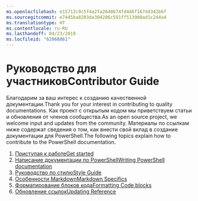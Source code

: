 ```yaml
---
ms.openlocfilehash: e15712c9c5f4a2fa2648674fd4d6f167d4342b6f
ms.sourcegitcommit: e7445ba8203da304286c591ff513900ad1c244a4
ms.translationtype: HT
ms.contentlocale: ru-RU
ms.lasthandoff: 04/23/2019
ms.locfileid: "62068861"
---
```

# <a name="contributor-guide"></a><span data-ttu-id="094b8-101">Руководство для участников</span><span class="sxs-lookup"><span data-stu-id="094b8-101">Contributor Guide</span></span>

<span data-ttu-id="094b8-102">Благодарим за ваш интерес к созданию качественной документации.</span><span class="sxs-lookup"><span data-stu-id="094b8-102">Thank you for your interest in contributing to quality documentations.</span></span>
<span data-ttu-id="094b8-103">Как проект с открытым кодом мы приветствуем статьи и обновления от членов сообщества.</span><span class="sxs-lookup"><span data-stu-id="094b8-103">As an open source project, we welcome input and updates from the community.</span></span>
<span data-ttu-id="094b8-104">Материалы по ссылкам ниже содержат сведения о том, как внести свой вклад в создание документации для PowerShell.</span><span class="sxs-lookup"><span data-stu-id="094b8-104">The following topics explain how to contribute to the PowerShell documentation.</span></span>

1. [<span data-ttu-id="094b8-105">Приступая к работе</span><span class="sxs-lookup"><span data-stu-id="094b8-105">Get started</span></span>](./contributing/1-GET-STARTED.md)
2. [<span data-ttu-id="094b8-106">Написание документации по PowerShell</span><span class="sxs-lookup"><span data-stu-id="094b8-106">Writing PowerShell documentation</span></span>](./contributing/2-WRITING.md)
3. [<span data-ttu-id="094b8-107">Руководство по стилю</span><span class="sxs-lookup"><span data-stu-id="094b8-107">Style Guide</span></span>](./contributing/3-STYLE-GUIDE.md)
4. [<span data-ttu-id="094b8-108">Особенности Markdown</span><span class="sxs-lookup"><span data-stu-id="094b8-108">Markdown Specifics</span></span>](./contributing/4-MARKDOWN-SPECIFICS.md)
5. [<span data-ttu-id="094b8-109">Форматирование блоков кода</span><span class="sxs-lookup"><span data-stu-id="094b8-109">Formatting Code blocks</span></span>](./contributing/5-FORMATTING-CODE.md)
6. [<span data-ttu-id="094b8-110">Обновление ссылок</span><span class="sxs-lookup"><span data-stu-id="094b8-110">Updating Reference</span></span>](./contributing/6-UPDATING-REFERENCE.md)

